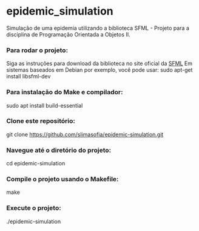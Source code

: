 # epidemic_simulation
Simulação de uma epidemia utilizando a biblioteca SFML - Projeto para a disciplina de Programação Orientada a Objetos II.

### Para rodar o projeto: 

Siga as instruções para download da biblioteca no site oficial da [SFML](https://www.sfml-dev.org/)
Em sistemas baseados em Debian por exemplo, você pode usar:
sudo apt-get install libsfml-dev

### Para instalação do Make e compilador:
sudo apt install build-essential

### Clone este repositório:
git clone https://github.com/slimasofia/epidemic-simulation.git

### Navegue até o diretório do projeto:
cd epidemic-simulation

### Compile o projeto usando o Makefile:
make

### Execute o projeto:
./epidemic-simulation